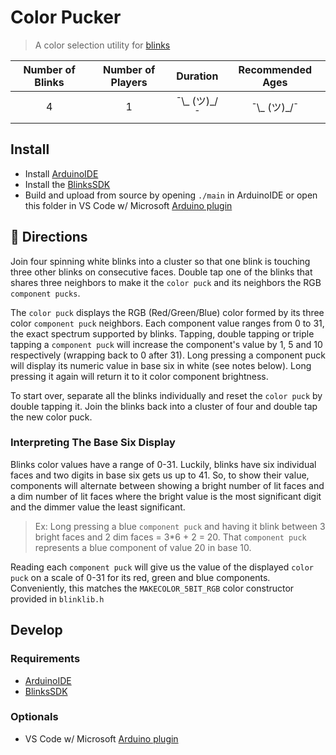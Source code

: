 # Color Pucker

> A color selection utility for [blinks](https://blinks.games/)

| Number of Blinks | Number of Players | Duration             | Recommended Ages |
|:----------------:|:-----------------:|:--------------------:|:----------------:|
| 4                | 1                 | ¯\\_ (ツ)_/¯         | ¯\\_ (ツ)_/¯      |

## Install

- Install [ArduinoIDE](https://www.arduino.cc/en/Guide/HomePage)
- Install the [BlinksSDK](https://github.com/Move38/Blinks-SDK)
- Build and upload from source by opening `./main` in ArduinoIDE or open this folder in VS Code w/ Microsoft [Arduino plugin](https://marketplace.visualstudio.com/items?itemName=vsciot-vscode.vscode-arduino)

## 📝 Directions

Join four spinning white blinks into a cluster so that one blink is touching three other blinks on consecutive faces. Double tap one of the blinks that shares three neighbors to make it the `color puck` and its neighbors the RGB `component pucks`.

The `color puck` displays the RGB (Red/Green/Blue) color formed by its three color `component puck` neighbors. Each component value ranges from 0  to 31, the exact spectrum supported by blinks. Tapping, double tapping or triple tapping a `component puck` will increase the component's value by 1, 5 and 10 respectively (wrapping back to 0 after 31). Long pressing a component puck will display its numeric value in base six in white (see notes below). Long pressing it again will return it to it color component brightness.

To start over, separate all the blinks individually and reset the `color puck` by double tapping it. Join the blinks back into a cluster of four and double tap the new color puck.

### Interpreting The Base Six Display

Blinks color values have a range of 0-31. Luckily, blinks have six individual faces and two digits in base six gets us up to 41. So, to show their value, components will alternate between showing a bright number of lit faces and a dim number of lit faces where the bright value is the most significant digit and the dimmer value the least significant.

> Ex: Long pressing a blue `component puck` and having it blink between 3 bright faces and 2 dim faces = 3*6 + 2 = 20. That `component puck` represents a blue component of value 20 in base 10.

Reading each `component puck` will give us the value of the displayed `color puck` on a scale of 0-31 for its red, green and blue components. Conveniently, this matches the `MAKECOLOR_5BIT_RGB` color constructor provided in `blinklib.h`

## Develop

### Requirements

- [ArduinoIDE](https://www.arduino.cc/en/Guide/HomePage)
- [BlinksSDK](https://github.com/Move38/Blinks-SDK)

### Optionals

- VS Code w/ Microsoft [Arduino plugin](https://marketplace.visualstudio.com/items?itemName=vsciot-vscode.vscode-arduino)

